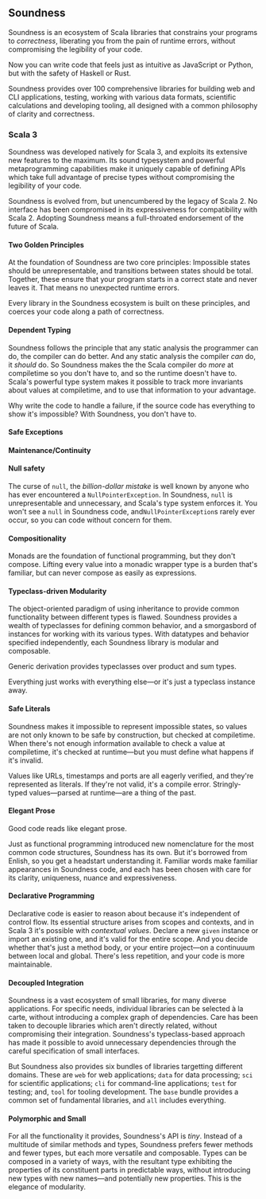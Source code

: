 ## Soundness

Soundness is an ecosystem of Scala libraries that constrains your programs to _correctness_,
liberating you from the pain of runtime errors, without compromising the legibility of your code.

Now you can write code that feels just as intuitive as JavaScript or Python, but with the safety of
Haskell or Rust.

Soundness provides over 100 comprehensive libraries for building web and CLI applications, testing,
working with various data formats, scientific calculations and developing tooling, all designed with
a common philosophy of clarity and correctness.

### Scala 3

Soundness was developed natively for Scala 3, and exploits its extensive new features to the
maximum. Its sound typesystem and powerful metaprogramming capabilities make it uniquely capable of
defining APIs which take full advantage of precise types without compromising the legibility of your
code.

Soundness is evolved from, but unencumbered by the legacy of Scala 2. No interface has been
compromised in its expressiveness for compatibility with Scala 2. Adopting Soundness means a
full-throated endorsement of the future of Scala.

#### Two Golden Principles

At the foundation of Soundness are two core principles: Impossible states should be unrepresentable,
and transitions between states should be total. Together, these ensure that your program starts in a
correct state and never leaves it. That means no unexpected runtime errors.

Every library in the Soundness ecosystem is built on these principles, and coerces your code along a
path of correctness.

#### Dependent Typing

Soundness follows the principle that any static analysis the programmer can do, the compiler can do
better. And any static analysis the compiler _can_ do, it _should_ do. So Soundness makes the the
Scala compiler do _more_ at compiletime so you don't have to, and so the runtime doesn't have to.
Scala's powerful type system makes it possible to track more invariants about values at compiletime,
and to use that information to your advantage.

Why write the code to handle a failure, if the source code has everything to show it's impossible?
With Soundness, you don't have to.

#### Safe Exceptions



#### Maintenance/Continuity


#### Null safety

The curse of `null`, the _billion-dollar mistake_ is well known by anyone who has ever encountered
a `NullPointerException`. In Soundness, `null` is unrepresentable and unnecessary, and Scala's type
system enforces it. You won't see a `null` in Soundness code, and`NullPointerException`s rarely ever
occur, so you can code without concern for them.

#### Compositionality

Monads are the foundation of functional programming, but they don't compose. Lifting every
value into a monadic wrapper type is a burden that's familiar, but can never compose as easily as
expressions.

#### Typeclass-driven Modularity

The object-oriented paradigm of using inheritance to provide common functionality between different
types is flawed. Soundness provides a wealth of typeclasses for defining common behavior, and
a smorgasbord of instances for working with its various types. With datatypes and behavior specified
independently, each Soundness library is modular and composable.

Generic derivation provides typeclasses over product and sum types.

Everything just works with everything else—or it's just a typeclass instance away.

#### Safe Literals

Soundness makes it impossible to represent impossible states, so values are not
only known to be safe by construction, but checked at compiletime. When there's
not enough information available to check a value at compiletime, it's checked
at runtime—but you must define what happens if it's invalid.

Values like URLs, timestamps and ports are all eagerly verified, and they're
represented as literals. If they're not valid, it's a compile error.
Stringly-typed values—parsed at runtime—are a thing of the past.

#### Elegant Prose

Good code reads like elegant prose.

Just as functional programming introduced new nomenclature for the most common
code structures, Soundness has its own. But it's borrowed from Enlish, so you
get a headstart understanding it. Familiar words make familiar appearances in
Soundness code, and each has been chosen with care for its clarity, uniqueness,
nuance and expressiveness.

#### Declarative Programming

Declarative code is easier to reason about because it's independent of control flow. Its essential
structure arises from scopes and contexts, and in Scala 3 it's possible with _contextual values_.
Declare a new `given` instance or import an existing one, and it's valid for the entire scope. And
you decide whether that's just a method body, or your entire project—on a continuuum between local
and global. There's less repetition, and your code is more maintainable.

#### Decoupled Integration

Soundness is a vast ecosystem of small libraries, for many diverse applications. For specific needs,
individual libraries can be selected à la carte, without introducing a complex graph of
dependencies. Care has been taken to decouple libraries which aren't directly related, without
compromising their integration. Soundness's typeclass-based approach has made it possible to avoid
unnecessary dependencies through the careful specification of small interfaces.

But Soundness also provides six bundles of libraries targetting different domains. These are `web`
for web applications; `data` for data processing; `sci` for scientific applications; `cli` for
command-line applications; `test` for testing; and, `tool` for tooling development. The `base`
bundle provides a common set of fundamental libraries, and `all` includes everything.

#### Polymorphic and Small

For all the functionality it provides, Soundness's API is _tiny_. Instead of a multitude of similar
methods and types, Soundness prefers fewer methods and fewer types, but each more versatile and
composable. Types can be composed in a variety of ways, with the resultant type exhibiting
the properties of its constituent parts in predictable ways, without introducing new types with new
names—and potentially new properties. This is the elegance of modularity.

